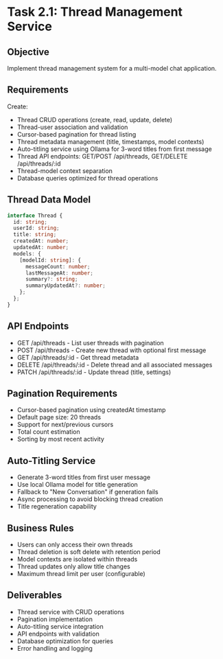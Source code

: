 # Task 2.1: Thread Management Service

## Objective
Implement thread management system for a multi-model chat application.

## Requirements
Create:
- Thread CRUD operations (create, read, update, delete)
- Thread-user association and validation
- Cursor-based pagination for thread listing
- Thread metadata management (title, timestamps, model contexts)
- Auto-titling service using Ollama for 3-word titles from first message
- Thread API endpoints: GET/POST /api/threads, GET/DELETE /api/threads/:id
- Thread-model context separation
- Database queries optimized for thread operations

## Thread Data Model
```typescript
interface Thread {
  id: string;
  userId: string;
  title: string;
  createdAt: number;
  updatedAt: number;
  models: {
    [modelId: string]: {
      messageCount: number;
      lastMessageAt: number;
      summary?: string;
      summaryUpdatedAt?: number;
    };
  };
}
```

## API Endpoints
- GET /api/threads - List user threads with pagination
- POST /api/threads - Create new thread with optional first message
- GET /api/threads/:id - Get thread metadata
- DELETE /api/threads/:id - Delete thread and all associated messages
- PATCH /api/threads/:id - Update thread (title, settings)

## Pagination Requirements
- Cursor-based pagination using createdAt timestamp
- Default page size: 20 threads
- Support for next/previous cursors
- Total count estimation
- Sorting by most recent activity

## Auto-Titling Service
- Generate 3-word titles from first user message
- Use local Ollama model for title generation
- Fallback to "New Conversation" if generation fails
- Async processing to avoid blocking thread creation
- Title regeneration capability

## Business Rules
- Users can only access their own threads
- Thread deletion is soft delete with retention period
- Model contexts are isolated within threads
- Thread updates only allow title changes
- Maximum thread limit per user (configurable)

## Deliverables
- Thread service with CRUD operations
- Pagination implementation
- Auto-titling service integration
- API endpoints with validation
- Database optimization for queries
- Error handling and logging